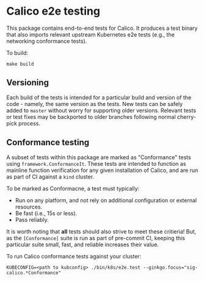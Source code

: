 # Calico e2e testing

This package contains end-to-end tests for Calico. It produces a test binary that also imports relevant upstream Kubernetes e2e tests (e.g., the networking conformance tests).

To build:

```
make build
```

## Versioning

Each build of the tests is intended for a particular build and version of the code - namely, the same version as the tests. New tests can be safely added to `master` without worry for supporting older versions. Relevant tests or test fixes may be backported to older branches following normal cherry-pick process.

## Conformance testing

A subset of tests within this package are marked as "Conformance" tests using `framework.ConformanceIt`. These tests are intended to function as mainline function verification for any given installation of Calico, and are run as part of CI against a `kind` cluster.

To be marked as Conformacne, a test must typically:

- Run on any platform, and not rely on additional configuration or external resources.
- Be fast (i.e., 15s or less).
- Pass reliably.

It is worth noting that **all** tests should also strive to meet these critieria! But, as the `[Conformance]` suite is run as part of pre-commit CI, keeping this particular suite small, fast, and reliable increases their value.

To run Calico conformance tests against your cluster:

```
KUBECONFIG=<path to kubconfig> ./bin/k8s/e2e.test --ginkgo.focus="sig-calico.*Conformance"
```
